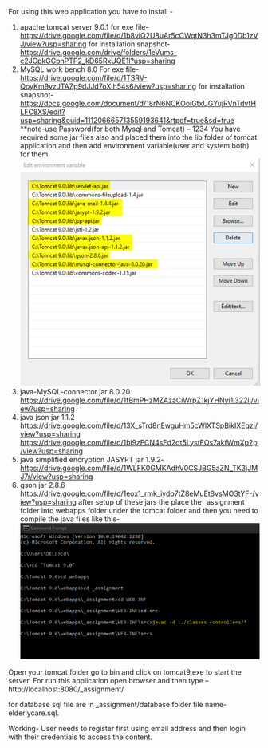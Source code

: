 For using this web application you have to install -
1.	apache tomcat server 9.0.1
for exe file- https://drive.google.com/file/d/1b8viQ2U8uAr5cCWqtN3h3mTJg0Db1zVJ/view?usp=sharing 
for installation  snapshot- https://drive.google.com/drive/folders/1eVums-c2JCpkGCbnPTP2_kD65RxUQE1l?usp=sharing
2.	MySQL work bench 8.0
For exe file-https://drive.google.com/file/d/1TSRV-QoyKm9vzJTAZp9dJJd7oXIh54s6/view?usp=sharing
	for installation  snapshot- https://docs.google.com/document/d/18rN6NCKOoiGtxUGYujRVnTdvtHLFC8XS/edit?usp=sharing&ouid=111206665713559193641&rtpof=true&sd=true
**note-use Password(for both Mysql and Tomcat) – 1234 
You have required some jar files also and placed them into the lib folder of tomcat application and then add environment variable(user and system both) for them 
![img1](/_assignment/images/rs1.png)
1.	java-MySQL-connector jar 8.0.20
https://drive.google.com/file/d/1fBmPHzMZAzaCiWrpZ1kjYHNyi1l322ij/view?usp=sharing
2.	java json jar 1.1.2
https://drive.google.com/file/d/13X_sTrd8nEwguHm5cWlXTSpBikIXEqzi/view?usp=sharing
https://drive.google.com/file/d/1bi9zFCN4sEd2dt5LystEOs7akfWmXp2p/view?usp=sharing
3.	java simplified encryption JASYPT jar 1.9.2-https://drive.google.com/file/d/1WLFK0GMKAdhV0CSJBG5aZN_TK3jJMJ7r/view?usp=sharing	
4.	gson jar 2.8.6
https://drive.google.com/file/d/1eox1_rmk_iydp7tZ8eMuEt8vsMO3tYF-/view?usp=sharing
after setup of these jars the place the _assignment folder into webapps folder under the tomcat folder and then you need  to compile the java files like this-
  ![img2](/_assignment/images/rs2.png)
	
Open your tomcat folder go to bin and click on tomcat9.exe to start the server.
For run this application open browser and then type – http://localhost:8080/_assignment/

for database sql file are in _assignment/database folder file name-elderlycare.sql.

Working-
User needs to register first using email address and then login with their credentials to access the content.

